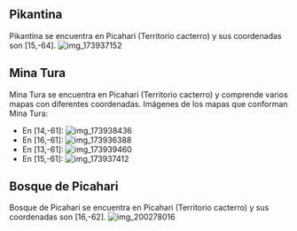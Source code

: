 ## Pikantina
Pikantina se encuentra en Picahari (Territorio cacterro) y sus coordenadas son [15,-64].
![img_173937152](https://media.discordapp.net/attachments/1115311447145193482/1115339244865597490/173937152.jpg)

## Mina Tura
Mina Tura se encuentra en Picahari (Territorio cacterro) y comprende varios mapas con diferentes coordenadas.
Imágenes de los mapas que conforman Mina Tura:
- En [14,-61]: ![img_173938436](https://media.discordapp.net/attachments/1115311447145193482/1115339281116971019/173938436.jpg)
- En [16,-61]: ![img_173936388](https://media.discordapp.net/attachments/1115311447145193482/1115339243242410075/173936388.jpg)
- En [13,-61]: ![img_173939460](https://media.discordapp.net/attachments/1115311447145193482/1115339296803651614/173939460.jpg)
- En [15,-61]: ![img_173937412](https://media.discordapp.net/attachments/1115311447145193482/1115339269574230016/173937412.jpg)

## Bosque de Picahari
Bosque de Picahari se encuentra en Picahari (Territorio cacterro) y sus coordenadas son [16,-62].
![img_200278016](https://media.discordapp.net/attachments/1115311447145193482/1115346273202090156/200278016.jpg)